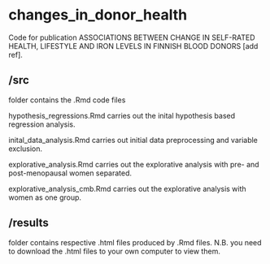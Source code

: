 # changes_in_donor_health
Code for publication ASSOCIATIONS BETWEEN CHANGE IN SELF-RATED HEALTH, LIFESTYLE AND IRON LEVELS IN FINNISH BLOOD DONORS [add ref].

## /src 
folder contains the .Rmd code files
  
  hypothesis_regressions.Rmd carries out the inital hypothesis based regression analysis.
  
  inital_data_analysis.Rmd carries out initial data preprocessing and variable exclusion.
  
  explorative_analysis.Rmd carries out the explorative analysis with pre- and post-menopausal women separated.
  
  explorative_analysis_cmb.Rmd carries out the explorative analysis with women as one group.

## /results 
folder contains respective .html files produced by .Rmd files. N.B. you need to download the .html files to your own computer to view them.
